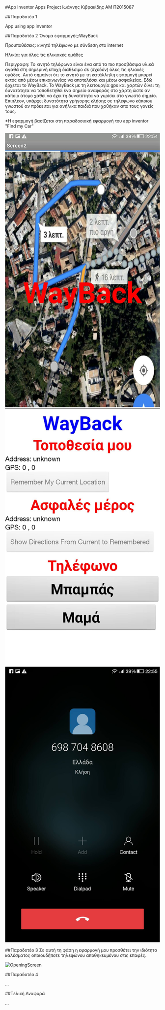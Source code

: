 #App Inventor Apps Project
Ιωάννης Κιβρακίδης
ΑΜ Π2015087

##Παραδοτέο 1

App using app inventor

##Παραδοτέο 2
Όνομα εφαρμογής:WayBack

Προυποθέσεις: κινητό τηλέφωνο με σύνδεση στο internet

Ηλικία: για όλες τις ηλικιακές ομάδες

Περιγραφη:
Το κινητό τηλέφωνο είναι ένα από τα πιο προσβάσιμα υλικά αγαθά
στη σημερινή εποχή διαθέσιμο σε (σχεδόν) όλες τις ηλιακές ομάδες. Αυτό σημαίνει ότι το κινητό με τη κατάλληλη εφαρμογή
μπορεί εκτός από μέσω επικοινωνίας να αποτελέσει και μέσω ασφαλείας. Εδώ έρχεται το WayBack. Το WayBack με τη λειτουργία gps
και χαρτών δίνει τη δυνατότητα να τοποθετηθεί ένα σημείο αναφοράς στο χάρτη ώστε αν κάποιο άτομο χαθεί να έχει τη δυνατότητα να γυρίσει
στο γνωστό σημείο. Επιπλέον, υπάρχει δυνατότητα γρήγορης κλήσης σε τηλέφωνο κάποιου γνωστού αν πρόκειται για ανήλικα παιδιά που
χαθήκαν απο τους γονείς  τους.

*Η εφαρμογή βασίζεται στη παραδοσιακή εφαρμογή του app inventor "Find my Car"

![OpeningScreen](15052067_1415577391803165_2022517390_o.jpg)
![OpeningScreen](15044654_1415577178469853_59604079_o.jpg)
![OpeningScreen](14976122_1415577135136524_148820852_o.jpg)


##Παραδοτέο 3
Σε αυτή τη φάση η εφαρμογή μου προσθέτει την ιδιότητα καλέσματος οποιουδήποτε τηλεφώνου αποθηκευμένου στις επαφές.

![OpeningScreen](15319577_1452178114809759_644226605_n.jpg)

##Παραδοτέο 4

...

##Tελική Αναφορά

...
